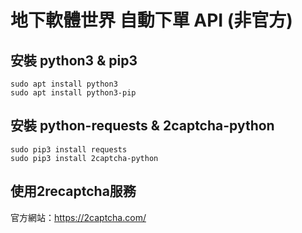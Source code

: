 # 地下軟體世界 自動下單 API (非官方)

## 安裝 python3 & pip3
```shell
sudo apt install python3
sudo apt install python3-pip
```
## 安裝 python-requests & 2captcha-python
```shell
sudo pip3 install requests
sudo pip3 install 2captcha-python
```
## 使用2recaptcha服務
官方網站：https://2captcha.com/

